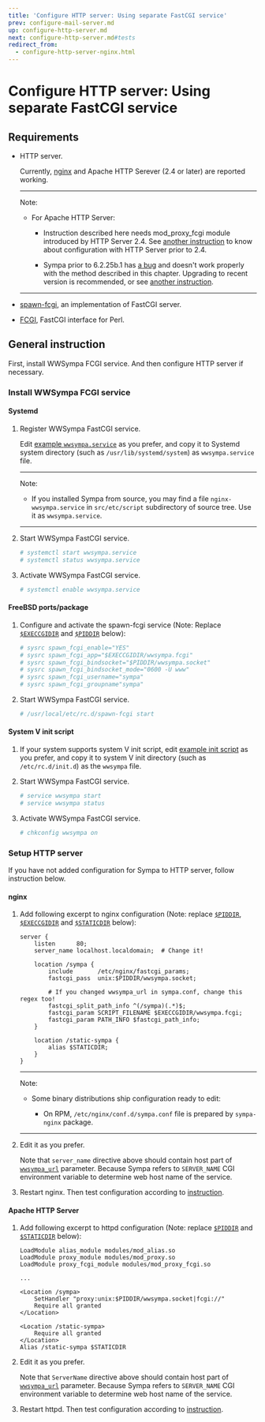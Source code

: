 ```yaml
---
title: 'Configure HTTP server: Using separate FastCGI service'
prev: configure-mail-server.md
up: configure-http-server.md
next: configure-http-server.md#tests
redirect_from:
  - configure-http-server-nginx.html
---
```


Configure HTTP server: Using separate FastCGI service
=====================================================

Requirements
------------

  * HTTP server.

    Currently, [nginx](https://nginx.org/en/download.html)
    and Apache HTTP Serever (2.4 or later) are reported working.

    ----
    Note:

      * For Apache HTTP Server:

          * Instruction described here needs mod_proxy_fcgi module introduced
            by HTTP Server 2.4.
            See [another instruction](configure-http-server-apache.md) to know
            about configuration with HTTP Server prior to 2.4.

          * Sympa prior to 6.2.25b.1 has
            [a bug](https://github.com/sympa-community/sympa/pull/164) and
            doesn't work properly with the method described in this chapter.
            Upgrading to recent version is recommended, or see
            [another instruction](configure-http-server-apache.md).

    ----

  * [spawn-fcgi](https://redmine.lighttpd.net/projects/spawn-fcgi/wiki),
    an implementation of FastCGI server.

  * [FCGI](https://metacpan.org/release/FCGI), FastCGI interface for Perl.

General instruction
-------------------

First, install WWSympa FCGI service.  And then configure HTTP server if
necessary.

### Install WWSympa FCGI service

#### Systemd

  1. Register WWSympa FastCGI service.

     Edit [example ``wwsympa.service``](../examples/systemd/wwsympa.service)
     as you prefer, and copy it to Systemd system directory
     (such as ``/usr/lib/systemd/system``) as ``wwsympa.service`` file.

     ----
     Note:

       * If you installed Sympa from source, you may find a file
         ``nginx-wwsympa.service`` in ``src/etc/script`` subdirectory of
         source tree.  Use it as ``wwsympa.service``.

     ----

  2. Start WWSympa FastCGI service.
     ```bash
     # systemctl start wwsympa.service
     # systemctl status wwsympa.service
     ```

  3. Activate WWSympa FastCGI service.
     ```bash
     # systemctl enable wwsympa.service
     ```

#### FreeBSD ports/package

  1. Configure and activate the spawn-fcgi service (Note:
     Replace [``$EXECCGIDIR``](../layout.md#execcgidir) and
     [``$PIDDIR``](../layout.md#piddir) below):
     ``` bash
     # sysrc spawn_fcgi_enable="YES"
     # sysrc spawn_fcgi_app="$EXECCGIDIR/wwsympa.fcgi"
     # sysrc spawn_fcgi_bindsocket="$PIDDIR/wwsympa.socket"
     # sysrc spawn_fcgi_bindsocket_mode="0600 -U www"
     # sysrc spawn_fcgi_username="sympa"
     # sysrc spawn_fcgi_groupname"sympa"
     ```

  2. Start WWSympa FastCGI service.
     ```bash
     # /usr/local/etc/rc.d/spawn-fcgi start
     ```

#### System V init script

  1. If your system supports system V init script, edit
     [example init script](../examples/initscripts/wwsympa) as you prefer,
     and copy it to system V init directory (such as ``/etc/rc.d/init.d``)
     as the ``wwsympa`` file.

  2. Start WWSympa FastCGI service.
     ```bash
     # service wwsympa start
     # service wwsympa status
     ```

  3. Activate WWSympa FastCGI service.
     ```bash
     # chkconfig wwsympa on
     ```

### Setup HTTP server

If you have not added configuration for Sympa to HTTP server, follow
instruction below.

#### nginx

  1. Add following excerpt to nginx configuration (Note:
     replace [``$PIDDIR``](../layout.md#piddir),
     [``$EXECCGIDIR``](../layout.md#execcgidir) and
     [``$STATICDIR``](../layout.md#staticdir) below):
     ``` code
     server {
         listen      80;
         server_name localhost.localdomain;  # Change it!

         location /sympa {
             include       /etc/nginx/fastcgi_params;
             fastcgi_pass  unix:$PIDDIR/wwsympa.socket;

             # If you changed wwsympa_url in sympa.conf, change this regex too!
             fastcgi_split_path_info ^(/sympa)(.*)$;
             fastcgi_param SCRIPT_FILENAME $EXECCGIDIR/wwsympa.fcgi;
             fastcgi_param PATH_INFO $fastcgi_path_info;
         }

         location /static-sympa {
             alias $STATICDIR;
         }
     }
     ```

     ----
     Note:

       * Some binary distributions ship configuration ready to edit:

           - On RPM, ``/etc/nginx/conf.d/sympa.conf`` file is prepared by
             ``sympa-nginx`` package.

     ----

  2. Edit it as you prefer.

     Note that ``server_name`` directive above should contain host part of
     [``wwsympa_url``](../man/sympa.conf.5.md#wwsympa_url) parameter.  Because
     Sympa refers to ``SERVER_NAME`` CGI environment variable to determine
     web host name of the service.

  3. Restart nginx.
     Then test configuration according to
     [instruction](configure-http-server.md#tests).

#### Apache HTTP Server

  1. Add following excerpt to httpd configuration (Note:
     replace [``$PIDDIR``](../layout.md#piddir) and
     [``$STATICDIR``](../layout.md#staticdir) below):
     ``` code
     LoadModule alias_module modules/mod_alias.so
     LoadModule proxy_module modules/mod_proxy.so
     LoadModule proxy_fcgi_module modules/mod_proxy_fcgi.so

     ...

     <Location /sympa>
         SetHandler "proxy:unix:$PIDDIR/wwsympa.socket|fcgi://"
         Require all granted
     </Location>

     <Location /static-sympa>
         Require all granted
     </Location>
     Alias /static-sympa $STATICDIR
     ```

  2. Edit it as you prefer.

     Note that ``ServerName`` directive above should contain host part of
     [``wwsympa_url``](../man/sympa.conf.5.md#wwsympa_url) parameter.  Because
     Sympa refers to ``SERVER_NAME`` CGI environment variable to determine
     web host name of the service.

  3. Restart httpd.
     Then test configuration according to
     [instruction](configure-http-server.md#tests).
